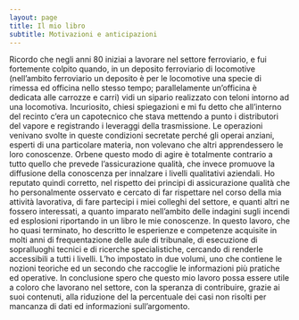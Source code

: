 ```yaml
---
layout: page
title: Il mio libro
subtitle: Motivazioni e anticipazioni
---
```


Ricordo che negli anni 80 iniziai a lavorare nel settore ferroviario, e fui fortemente colpito quando, in un deposito ferroviario di locomotive (nell’ambito ferroviario un deposito è per le locomotive una specie di rimessa ed officina nello stesso tempo; parallelamente un’officina è dedicata alle carrozze e carri) vidi un sipario realizzato con teloni intorno ad una locomotiva.
Incuriosito, chiesi spiegazioni e mi fu detto che all’interno del recinto c’era un capotecnico che stava mettendo a punto i distributori del vapore e registrando i leveraggi della trasmissione.
Le operazioni venivano svolte in queste condizioni secretate perché gli operai anziani, esperti di una particolare materia, non volevano che altri apprendessero le loro conoscenze.
Orbene questo modo di agire è totalmente contrario a tutto quello che prevede l’assicurazione qualità, che invece promuove la diffusione della conoscenza per innalzare i livelli qualitativi aziendali.
Ho reputato quindi corretto, nel rispetto dei principi di assicurazione qualità che ho personalmente osservato e cercato di far rispettare nel corso della mia attività lavorativa, di fare partecipi i miei colleghi del settore, e quanti altri ne fossero interessati, a quanto imparato nell’ambito delle indagini sugli incendi ed esplosioni riportando in un libro le mie conoscenze.
In questo lavoro, che ho quasi terminato, ho descritto le esperienze e competenze acquisite in molti anni di frequentazione delle aule di tribunale, di esecuzione di sopralluoghi tecnici e di ricerche specialistiche, cercando di renderle accessibili a tutti i livelli.
L’ho impostato in due volumi, uno che contiene le nozioni teoriche ed un secondo che raccoglie le informazioni più pratiche ed operative.
In conclusione spero che questo mio lavoro possa essere utile a coloro che lavorano nel settore, con la speranza di contribuire, grazie ai suoi contenuti, alla riduzione del la percentuale dei casi non risolti per mancanza di dati ed informazioni sull’argomento.
